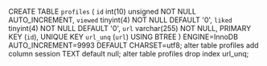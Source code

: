 CREATE TABLE `profiles` (
  `id` int(10) unsigned NOT NULL AUTO_INCREMENT,
  `viewed` tinyint(4) NOT NULL DEFAULT '0',
  `liked` tinyint(4) NOT NULL DEFAULT '0',
  `url` varchar(255) NOT NULL,
  PRIMARY KEY (`id`),
  UNIQUE KEY `url_unq` (`url`) USING BTREE
) ENGINE=InnoDB AUTO_INCREMENT=9993 DEFAULT CHARSET=utf8;
alter table profiles add column session TEXT default null;
alter table profiles drop index url_unq;